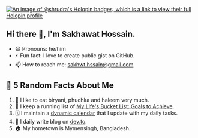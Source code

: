 <!-- [![Stand With Ukraine](https://raw.githubusercontent.com/vshymanskyy/StandWithUkraine/main/banner2-direct.svg)](https://stand-with-ukraine.pp.ua)
 [![Hackathon](assets/images/image.jpeg "I'm in the NASA Space Apps Challenge - National Hackathon, Bangladesh")](#)  -->

[![An image of @shrudra's Holopin badges, which is a link to view their full Holopin profile](https://holopin.me/shrudra)](https://holopin.io/@shrudra)

## Hi there 👋, I'm Sakhawat Hossain.
<!-- - 🔭 I’m currently working on <a href="https://github.com/shrudra/phpworko">phpWorko</a>. 
- 🌱 I’m currently learning **Laravel**.
- 🚀 I’m looking to collaborate on <a href="https://github.com/shrudra/WP-Simple-Author-Box ">WP Simple Author Box</a>
- 💬 Ask me about Data Science.-->
- 😄 Pronouns: he/him
- ⚡ Fun fact: I love to create public gist on GitHub.
- 📫 How to reach me: <a href="mailto:sakhwt.hssain@gmail.com">sakhwt.hssain@gmail.com</a>


## 🍿 5 Random Facts About Me

1. 🌭 I like to eat biryani, phuchka and haleem very much.
2. 📃 I keep a running list of [My Life's Bucket List: Goals to Achieve](https://shrudra.github.io/bucket-list.html).
3. 🗓️ I maintain a [dynamic calendar](https://shrudra.github.io/calendar.html) that I update with my daily tasks.
4. 📝 I daily write blog on [dev.to](https://dev.to/shrudra).
5. 🏠 My hometown is Mymensingh, Bangladesh.
